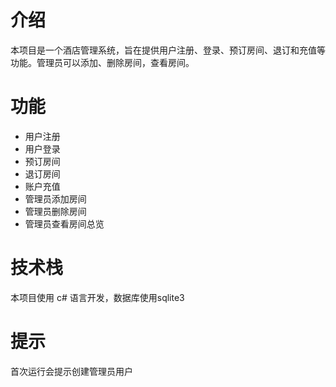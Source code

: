 # 介绍

本项目是一个酒店管理系统，旨在提供用户注册、登录、预订房间、退订和充值等功能。管理员可以添加、删除房间，查看房间。

# 功能

- 用户注册
- 用户登录
- 预订房间
- 退订房间
- 账户充值
- 管理员添加房间
- 管理员删除房间
- 管理员查看房间总览

# 技术栈

本项目使用 c# 语言开发，数据库使用sqlite3

# 提示
首次运行会提示创建管理员用户
